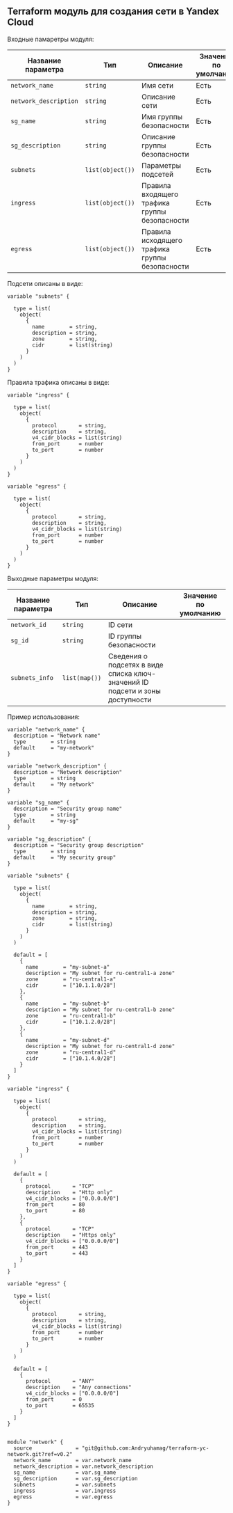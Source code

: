## Terraform модуль для создания сети в Yandex Cloud

Входные памаретры модуля:

| Название параметра    | Тип              | Описание                                       | Значение по умолчанию |
|-----------------------|------------------|------------------------------------------------|-----------------------|
| `network_name`        | `string`         | Имя сети                                       | Есть |
| `network_description` | `string`         | Описание сети                                  | Есть |
| `sg_name`             | `string`         | Имя группы безопасности                        | Есть |
| `sg_description`      | `string`         | Описание группы безопасности                   | Есть |
| `subnets`             | `list(object())` | Параметры подсетей                             | Есть |
| `ingress`             | `list(object())` | Правила входящего трафика группы безопасности  | Есть |
| `egress`              | `list(object())` | Правила исходящего трафика группы безопасности | Есть |

Подсети описаны в виде:

```
variable "subnets" {

  type = list(
    object(
      {
        name        = string,
        description = string,
        zone        = string,
        cidr        = list(string)
      }
    )
  )
}
```

Правила трафика описаны в виде:

```
variable "ingress" {

  type = list(
    object(
      {
        protocol       = string,
        description    = string,
        v4_cidr_blocks = list(string)
        from_port      = number
        to_port        = number
      }
    )
  )
}

variable "egress" {

  type = list(
    object(
      {
        protocol       = string,
        description    = string,
        v4_cidr_blocks = list(string)
        from_port      = number
        to_port        = number
      }
    )
  )
}
```

Выходные параметры модуля:

| Название параметра | Тип           | Описание | Значение по умолчанию |
|--------------------|---------------|----------|-----------------------|
| `network_id`       | `string`      | ID сети |
| `sg_id`            | `string`      | ID группы безопасности |
| `subnets_info`     | `list(map())` | Сведения о подсетях в виде списка ключ-значений ID подсети и зоны доступности |

Пример использования:

```
variable "network_name" {
  description = "Network name"
  type        = string
  default     = "my-network"
}

variable "network_description" {
  description = "Network description"
  type        = string
  default     = "My network"
}

variable "sg_name" {
  description = "Security group name"
  type        = string
  default     = "my-sg"
}

variable "sg_description" {
  description = "Security group description"
  type        = string
  default     = "My security group"
}

variable "subnets" {

  type = list(
    object(
      {
        name        = string,
        description = string,
        zone        = string,
        cidr        = list(string)
      }
    )
  )

  default = [
    {
      name        = "my-subnet-a"
      description = "My subnet for ru-central1-a zone"
      zone        = "ru-central1-a"
      cidr        = ["10.1.1.0/28"]
    },
    {
      name        = "my-subnet-b"
      description = "My subnet for ru-central1-b zone"
      zone        = "ru-central1-b"
      cidr        = ["10.1.2.0/28"]
    },
    {
      name        = "my-subnet-d"
      description = "My subnet for ru-central1-d zone"
      zone        = "ru-central1-d"
      cidr        = ["10.1.4.0/28"]
    }
  ]
}

variable "ingress" {

  type = list(
    object(
      {
        protocol       = string,
        description    = string,
        v4_cidr_blocks = list(string)
        from_port      = number
        to_port        = number
      }
    )
  )

  default = [
    {
      protocol       = "TCP"
      description    = "Http only"
      v4_cidr_blocks = ["0.0.0.0/0"]
      from_port      = 80
      to_port        = 80
    },
    {
      protocol       = "TCP"
      description    = "Https only"
      v4_cidr_blocks = ["0.0.0.0/0"]
      from_port      = 443
      to_port        = 443
    }
  ]
}

variable "egress" {

  type = list(
    object(
      {
        protocol       = string,
        description    = string,
        v4_cidr_blocks = list(string)
        from_port      = number
        to_port        = number
      }
    )
  )

  default = [
    {
      protocol       = "ANY"
      description    = "Any connections"
      v4_cidr_blocks = ["0.0.0.0/0"]
      from_port      = 0
      to_port        = 65535
    }
  ]
}


module "network" {
  source              = "git@github.com:Andryuhamag/terraform-yc-network.git?ref=v0.2"
  network_name        = var.network_name
  network_description = var.network_description
  sg_name             = var.sg_name
  sg_description      = var.sg_description
  subnets             = var.subnets
  ingress             = var.ingress
  egress              = var.egress
}

```